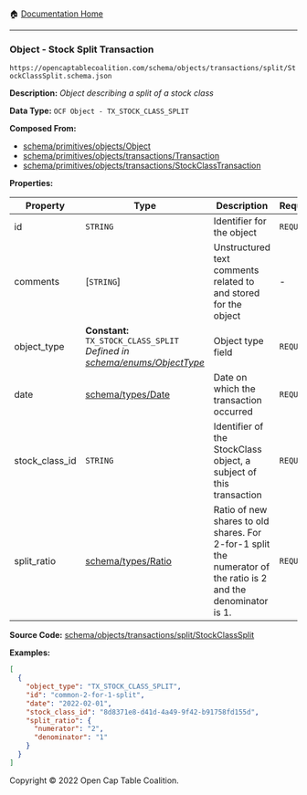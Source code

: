 :house: [Documentation Home](/docs/README.md)

---

### Object - Stock Split Transaction

`https://opencaptablecoalition.com/schema/objects/transactions/split/StockClassSplit.schema.json`

**Description:** _Object describing a split of a stock class_

**Data Type:** `OCF Object - TX_STOCK_CLASS_SPLIT`

**Composed From:**

- [schema/primitives/objects/Object](/docs/schema/primitives/objects/Object.md)
- [schema/primitives/objects/transactions/Transaction](/docs/schema/primitives/objects/transactions/Transaction.md)
- [schema/primitives/objects/transactions/StockClassTransaction](/docs/schema/primitives/objects/transactions/StockClassTransaction.md)

**Properties:**

| Property       | Type                                                                                                              | Description                                                                                                    | Required   |
| -------------- | ----------------------------------------------------------------------------------------------------------------- | -------------------------------------------------------------------------------------------------------------- | ---------- |
| id             | `STRING`                                                                                                          | Identifier for the object                                                                                      | `REQUIRED` |
| comments       | [`STRING`]                                                                                                        | Unstructured text comments related to and stored for the object                                                | -          |
| object_type    | **Constant:** `TX_STOCK_CLASS_SPLIT`</br>_Defined in [schema/enums/ObjectType](/docs/schema/enums/ObjectType.md)_ | Object type field                                                                                              | `REQUIRED` |
| date           | [schema/types/Date](/docs/schema/types/Date.md)                                                                   | Date on which the transaction occurred                                                                         | `REQUIRED` |
| stock_class_id | `STRING`                                                                                                          | Identifier of the StockClass object, a subject of this transaction                                             | `REQUIRED` |
| split_ratio    | [schema/types/Ratio](/docs/schema/types/Ratio.md)                                                                 | Ratio of new shares to old shares. For 2-for-1 split the numerator of the ratio is 2 and the denominator is 1. | `REQUIRED` |

**Source Code:** [schema/objects/transactions/split/StockClassSplit](../../../../schema/objects/transactions/split/StockClassSplit.schema.json)

**Examples:**

```json
[
  {
    "object_type": "TX_STOCK_CLASS_SPLIT",
    "id": "common-2-for-1-split",
    "date": "2022-02-01",
    "stock_class_id": "8d8371e8-d41d-4a49-9f42-b91758fd155d",
    "split_ratio": {
      "numerator": "2",
      "denominator": "1"
    }
  }
]
```

Copyright © 2022 Open Cap Table Coalition.
